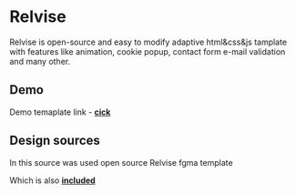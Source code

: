 # Relvise

Relvise is open-source and easy to modify adaptive html&css&js tamplate with features like animation, cookie popup, contact form e-mail validation and many other.


## Demo

Demo temaplate link - [**cick**](https://avdebor.github.io/Relvise/)

## Design sources

In this source was used open source Relvise fgma template

Which is also [**included**](https://github.com/avdebor/Relvisetitle/blob/main/template.fig?raw=true)

